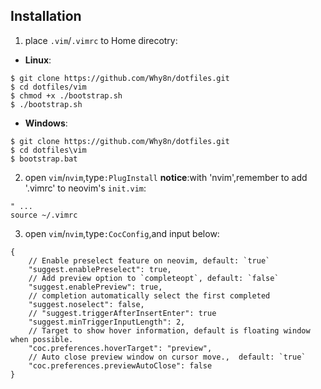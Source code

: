 Installation
------------
1. place `.vim`/`.vimrc` to Home direcotry:

* **Linux**:
```
$ git clone https://github.com/Why8n/dotfiles.git
$ cd dotfiles/vim
$ chmod +x ./bootstrap.sh
$ ./bootstrap.sh
```

* **Windows**:
```
$ git clone https://github.com/Why8n/dotfiles.git
$ cd dotfiles\vim
$ bootstrap.bat
```

2. open `vim`/`nvim`,type`:PlugInstall`
**notice**:with 'nvim',remember to add '.vimrc' to neovim's `init.vim`:
```
" ...
source ~/.vimrc
```

3. open `vim`/`nvim`,type`:CocConfig`,and input below:
```
{
    // Enable preselect feature on neovim, default: `true`
    "suggest.enablePreselect": true,
    // Add preview option to `completeopt`, default: `false`
    "suggest.enablePreview": true,
    // completion automatically select the first completed
    "suggest.noselect": false,
    // "suggest.triggerAfterInsertEnter": true
    "suggest.minTriggerInputLength": 2,
    // Target to show hover information, default is floating window when possible.
    "coc.preferences.hoverTarget": "preview",
    // Auto close preview window on cursor move.,  default: `true`
    "coc.preferences.previewAutoClose": false
}
```
